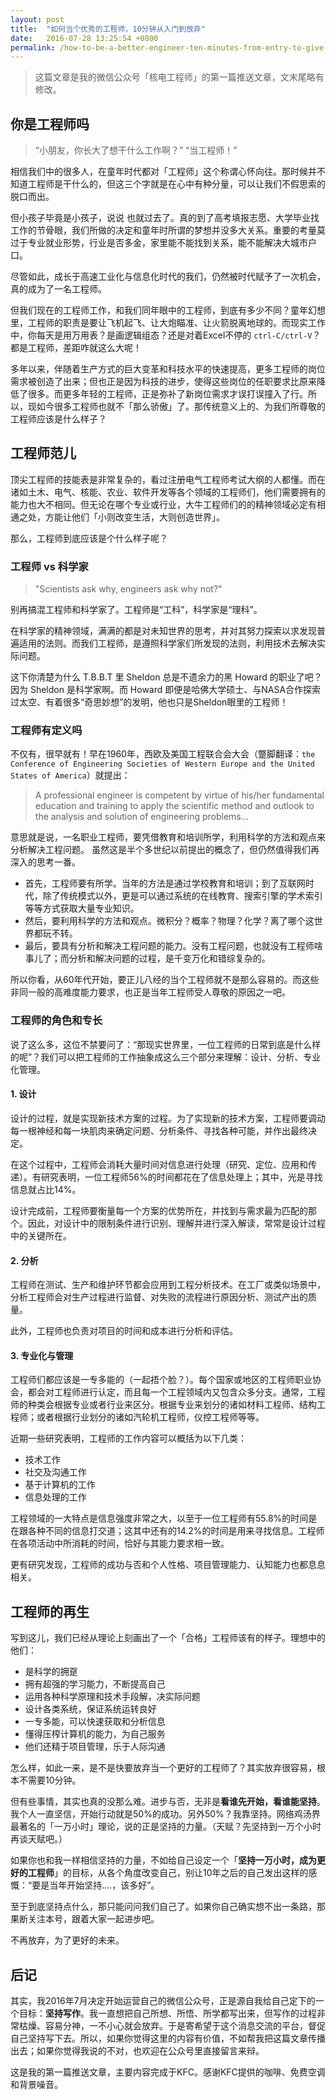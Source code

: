 ```yaml
---
layout: post
title:  "如何当个优秀的工程师，10分钟从入门到放弃"
date:   2016-07-28 13:25:54 +0800
permalink: /how-to-be-a-better-engineer-ten-minutes-from-entry-to-give-up/
---
```



> 这篇文章是我的微信公众号「核电工程师」的第一篇推送文章，文末尾略有修改。

## 你是工程师吗

> “小朋友，你长大了想干什么工作啊？”
> “当工程师！”

相信我们中的很多人，在童年时代都对「工程师」这个称谓心怀向往。那时候并不知道工程师是干什么的，但这三个字就是在心中有种分量，可以让我们不假思索的脱口而出。

但小孩子毕竟是小孩子，说说 也就过去了。真的到了高考填报志愿、大学毕业找工作的节骨眼，我们所做的决定和童年时所谓的梦想并没多大关系。重要的考量莫过于专业就业形势，行业是否多金，家里能不能找到关系，能不能解决大城市户口。

尽管如此，成长于高速工业化与信息化时代的我们，仍然被时代赋予了一次机会，真的成为了一名工程师。

但我们现在的工程师工作，和我们同年眼中的工程师，到底有多少不同？童年幻想里，工程师的职责是要让飞机起飞、让大炮瞄准、让火箭脱离地球的。而现实工作中，你每天是用万用表？是画逻辑组态？还是对着Excel不停的 `ctrl-C/ctrl-V`？都是工程师，差距咋就这么大呢！

多年以来，伴随着生产方式的巨大变革和科技水平的快速提高，更多工程师的岗位需求被创造了出来；但也正是因为科技的进步，使得这些岗位的任职要求比原来降低了很多。而更多年轻的工程师，正是弥补了新岗位需求才误打误撞入了行。所以，现如今很多工程师也就不「那么骄傲」了。那传统意义上的、为我们所尊敬的工程师应该是什么样子？

## 工程师范儿
顶尖工程师的技能表是非常复杂的，看过注册电气工程师考试大纲的人都懂。而在诸如土木、电气、核能、农业、软件开发等各个领域的工程师们，他们需要拥有的能力也大不相同。但无论在哪个专业或行业，大牛工程师们的的精神领域必定有相通之处，方能让他们「小则改变生活，大则创造世界」。

那么，工程师到底应该是个什么样子呢？

### 工程师 vs 科学家
>"Scientists ask why, engineers ask why not?"

别再搞混工程师和科学家了。工程师是“工科”，科学家是“理科”。

在科学家的精神领域，满满的都是对未知世界的思考，并对其努力探索以求发现普遍适用的法则。而我们工程师，是遵照科学家们所发现的法则，利用技术去解决实际问题。

这下你清楚为什么 T.B.B.T 里 Sheldon 总是不遗余力的黑 Howard 的职业了吧？因为 Sheldon 是科学家啊。而 Howard 即便是哈佛大学硕士、与NASA合作探索过太空、有着很多“奇思妙想”的发明，他也只是Sheldon眼里的工程师！

### 工程师有定义吗
不仅有，很早就有！早在1960年，西欧及美国工程联合会大会（蹩脚翻译：`the Conference of Engineering Societies of Western Europe and the United States of America`）就提出：

> A professional engineer is competent by virtue of his/her fundamental education and training to apply the scientific method and outlook to the analysis and solution of engineering problems…

意思就是说，一名职业工程师，要凭借教育和培训所学，利用科学的方法和观点来分析解决工程问题。 虽然这是半个多世纪以前提出的概念了，但仍然值得我们再深入的思考一番。

- 首先，工程师要有所学。当年的方法是通过学校教育和培训；到了互联网时代，除了传统模式以外，更是可以通过系统的在线教育、搜索引擎的学术索引等等方式获取大量专业知识。
- 然后，要利用科学的方法和观点。微积分？概率？物理？化学？离了哪个这世界都玩不转。 
- 最后，要具有分析和解决工程问题的能力。没有工程问题，也就没有工程师啥事儿了；而分析和解决问题的过程，是千变万化和错综复杂的。

所以你看，从60年代开始，要正儿八经的当个工程师就不是那么容易的。而这些非同一般的高难度能力要求，也正是当年工程师受人尊敬的原因之一吧。

### 工程师的角色和专长
说了这么多，这位不禁要问了：“那现实世界里，一位工程师的日常到底是什么样的呢”？我们可以把工程师的工作抽象成这么三个部分来理解：设计、分析、专业化管理。

#### 1. 设计
设计的过程，就是实现新技术方案的过程。为了实现新的技术方案，工程师要调动每一根神经和每一块肌肉来确定问题、分析条件、寻找各种可能，并作出最终决定。

在这个过程中，工程师会消耗大量时间对信息进行处理（研究、定位、应用和传递）。有研究表明，一位工程师56%的时间都花在了信息处理上；其中，光是寻找信息就占比14%。

设计完成前，工程师要衡量每一个方案的优势所在，并找到与需求最为匹配的那个。因此，对设计中的限制条件进行识别、理解并进行深入解读，常常是设计过程中的关键所在。

#### 2. 分析
工程师在测试、生产和维护环节都会应用到工程分析技术。在工厂或类似场景中，分析工程师会对生产过程进行监督、对失败的流程进行原因分析、测试产出的质量。

此外，工程师也负责对项目的时间和成本进行分析和评估。

#### 3. 专业化与管理
工程师们都应该是一专多能的（一起捂个脸？）。每个国家或地区的工程师职业协会，都会对工程师进行认定，而且每一个工程领域内又包含众多分支。通常，工程师的种类会根据专业或者行业来区分。根据专业来划分的诸如材料工程师、结构工程师；或者根据行业划分的诸如汽轮机工程师，仪控工程师等等。

近期一些研究表明，工程师的工作内容可以概括为以下几类：

- 技术工作
- 社交及沟通工作
- 基于计算机的工作
- 信息处理的工作

工程领域的一大特点是信息强度非常之大，以至于一位工程师有55.8%的时间是在跟各种不同的信息打交道；这其中还有的14.2%的时间是用来寻找信息。工程师在各项活动中所消耗的时间，恰好与其能力要求相一致。

更有研究发现，工程师的成功与否和个人性格、项目管理能力、认知能力也都息息相关。

## 工程师的再生
写到这儿，我们已经从理论上刻画出了一个「合格」工程师该有的样子。理想中的他们：

- 是科学的拥趸
- 拥有超强的学习能力，不断提高自己
- 运用各种科学原理和技术手段解，决实际问题
- 设计各类系统，保证系统运转良好
- 一专多能，可以快速获取和分析信息
- 懂得压榨计算机的能力，为自己服务
- 他们还精于项目管理，乐于人际沟通

怎么样，如此一来，是不是快要放弃当一个更好的工程师了？其实放弃很容易，根本不需要10分钟。

但有些事情，其实也真的没那么难。进步与否，无非是**看谁先开始，看谁能坚持**。我个人一直坚信，开始行动就是50%的成功。另外50%？我靠坚持。网络鸡汤界最著名的「一万小时」理论，说的正是坚持的力量。（天赋？先坚持到一万个小时再谈天赋吧。）

如果你也和我一样相信坚持的力量，不如给自己设定一个「**坚持一万小时，成为更好的工程师**」的目标，从各个角度改变自己，别让10年之后的自己发出这样的感慨：“要是当年开始坚持....，该多好”。

至于到底坚持点什么，那只能问问我们自己了。如果你自己确实想不出一条路，那果断关注本号，跟着大家一起进步吧。

不再放弃，为了更好的未来。

## 后记
其实，我2016年7月决定开始运营自己的微信公众号，正是源自我给自己定下的一个目标：**坚持写作**。我一直想把自己所想、所悟、所学都写出来，但写作的过程非常枯燥、容易分神，一不小心就会放弃。于是寄希望于这个消息交流的平台，督促自己坚持写下去。所以，如果你觉得这里的内容有价值，不如帮我把这篇文章传播出去；如果你觉得我说的不对，也欢迎在公众号里直接留言来辩。

这是我的第一篇推送文章，主要内容完成于KFC。感谢KFC提供的咖啡、免费空调和背景噪音。
